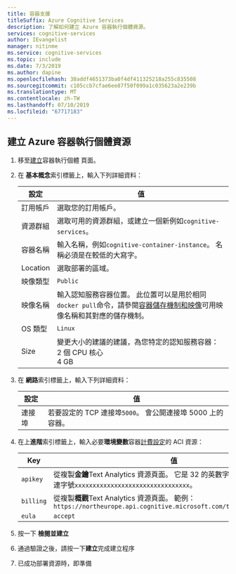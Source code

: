 ```yaml
---
title: 容器支援
titleSuffix: Azure Cognitive Services
description: 了解如何建立 Azure 容器執行個體資源。
services: cognitive-services
author: IEvangelist
manager: nitinme
ms.service: cognitive-services
ms.topic: include
ms.date: 7/3/2019
ms.author: dapine
ms.openlocfilehash: 38addf4651373ba0f4df411325218a255c835508
ms.sourcegitcommit: c105ccb7cfae6ee87f50f099a1c035623a2e239b
ms.translationtype: MT
ms.contentlocale: zh-TW
ms.lasthandoff: 07/10/2019
ms.locfileid: "67717183"
---
```

## <a name="create-an-azure-container-instance-resource"></a>建立 Azure 容器執行個體資源

1. 移至[建立](https://ms.portal.azure.com/#create/Microsoft.ContainerInstances)容器執行個體 頁面。

2. 在 **基本概念**索引標籤上，輸入下列詳細資料：

    |設定|值|
    |--|--|
    |訂用帳戶|選取您的訂用帳戶。|
    |資源群組|選取可用的資源群組，或建立一個新例如`cognitive-services`。|
    |容器名稱|輸入名稱，例如`cognitive-container-instance`。 名稱必須是在較低的大寫字。|
    |Location|選取部署的區域。|
    |映像類型|`Public`|
    |映像名稱|輸入認知服務容器位置。 此位置可以是用於相同`docker pull`命令，請參閱[容器儲存機制和映像](../../cognitive-services-container-support.md#container-repositories-and-images)可用映像名稱和其對應的儲存機制。|
    |OS 類型|`Linux`|
    |Size|變更大小的建議的建議，為您特定的認知服務容器：<br>2 個 CPU 核心<br>4 GB

3. 在 **網路**索引標籤上，輸入下列詳細資料：

    |設定|值|
    |--|--|
    |連接埠|若要設定的 TCP 連接埠`5000`。 會公開連接埠 5000 上的容器。|

4. 在上**進階**索引標籤上，輸入必要**環境變數**容器[計費設定](https://docs.microsoft.com/azure/cognitive-services/text-analytics/how-tos/text-analytics-how-to-install-containers#billing-arguments)的 ACI 資源：

    | Key | 值 |
    |--|--|
    |`apikey`|從複製**金鑰**Text Analytics 資源頁面。 它是 32 的英數字元字串，不含空格或連字號`xxxxxxxxxxxxxxxxxxxxxxxxxxxxxxxx`。|
    |`billing`|從複製**概觀**Text Analytics 資源頁面。 範例： `https://northeurope.api.cognitive.microsoft.com/text/analytics/v2.0`|
    |`eula`|`accept`|

1. 按一下 **檢閱並建立**
1. 通過驗證之後，請按一下**建立**完成建立程序
1. 已成功部署資源時，即準備